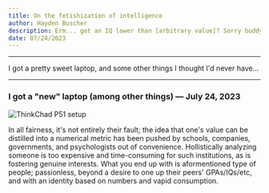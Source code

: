 ```yaml
---
title: On the fetishization of intelligence
author: Hayden Buscher
description: Erm... got an IQ lower than [arbitrary value]? Sorry buddy...
date: 07/24/2023
---
```


<div class="border header">
<hr>
<p>I got a pretty sweet laptop, and some other things I thought I'd never have...
</p>
<hr>
</div>

### I got a "new" laptop (among other things) — July 24, 2023

![ThinkChad P51 setup](img/P51.jpg)



In all fairness, it's not entirely their fault; the idea that one's value can be distilled into a numerical metric has been pushed by schools, companies, governments, and psychologists out of convenience. Hollistically analyzing someone is too expensive and time-consuming for such institutions, as is fostering genuine interests. What you end up with is aformentioned type of people; passionless, beyond a desire to one up their peers' GPAs/IQs/etc, and with an identity based on numbers and vapid consumption. 
